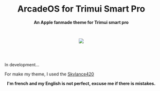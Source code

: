 <h1 align="center"> ArcadeOS for Trimui Smart Pro </h1>
<p align="center"> <b> An Apple fanmade theme for Trimui smart pro </b> </p>
<br>
<p align="center"> <img src="https://github.com/SKINOX21/ArcadeOS-for-Trimui-Smart-Pro/blob/Pics/arcadeos.png"/> </p>
<br>
<br>
<p <b> In development... </b> </p>
<p <b> For make my theme, I used the <a href="https://www.reddit.com/user/Skylance420/"> Skylance420 <a/>
<p align="center"> <b> I'm french and my English is not perfect, excuse me if there is mistakes.</b> </p>
